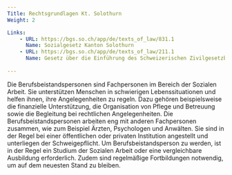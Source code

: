 ```yaml
---
Title: Rechtsgrundlagen Kt. Solothurn
Weight: 2

Links:
    - URL: https://bgs.so.ch/app/de/texts_of_law/831.1
      Name: Sozialgesetz Kanton Solothurn
    - URL: https://bgs.so.ch/app/de/texts_of_law/211.1
      Name: Gesetz über die Einführung des Schweizerischen Zivilgesetzbuches  
      
---
```



Die Berufsbeistandspersonen sind Fachpersonen im Bereich der Sozialen Arbeit. Sie unterstützen Menschen in schwierigen Lebenssituationen und helfen ihnen, ihre Angelegenheiten zu regeln. Dazu gehören beispielsweise die finanzielle Unterstützung, die Organisation von Pflege und Betreuung sowie die Begleitung bei rechtlichen Angelegenheiten.
Die Berufsbeistandspersonen arbeiten eng mit anderen Fachpersonen zusammen, wie zum Beispiel Ärzten, Psychologen und Anwälten. Sie sind in der Regel bei einer öffentlichen oder privaten Institution angestellt und unterliegen der Schweigepflicht.
Um Berufsbeistandsperson zu werden, ist in der Regel ein Studium der Sozialen Arbeit oder eine vergleichbare Ausbildung erforderlich. Zudem sind regelmäßige Fortbildungen notwendig, um auf dem neuesten Stand zu bleiben.

